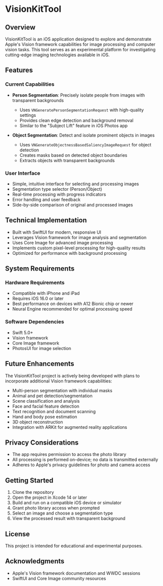 # VisionKitTool

## Overview

VisionKitTool is an iOS application designed to explore and demonstrate Apple's Vision framework capabilities for image processing and computer vision tasks. This tool serves as an experimental platform for investigating cutting-edge imaging technologies available in iOS.

## Features

### Current Capabilities

- **Person Segmentation**: Precisely isolate people from images with transparent backgrounds
  - Uses `VNGeneratePersonSegmentationRequest` with high-quality settings
  - Provides clean edge detection and background removal
  - Similar to the "Subject Lift" feature in iOS Photos app

- **Object Segmentation**: Detect and isolate prominent objects in images
  - Uses `VNGenerateObjectnessBasedSaliencyImageRequest` for object detection
  - Creates masks based on detected object boundaries
  - Extracts objects with transparent backgrounds

### User Interface

- Simple, intuitive interface for selecting and processing images
- Segmentation type selector (Person/Object)
- Real-time processing with progress indicators
- Error handling and user feedback
- Side-by-side comparison of original and processed images

## Technical Implementation

- Built with SwiftUI for modern, responsive UI
- Leverages Vision framework for image analysis and segmentation
- Uses Core Image for advanced image processing
- Implements custom pixel-level processing for high-quality results
- Optimized for performance with background processing

## System Requirements

### Hardware Requirements

- Compatible with iPhone and iPad
- Requires iOS 16.0 or later
- Best performance on devices with A12 Bionic chip or newer
- Neural Engine recommended for optimal processing speed

### Software Dependencies

- Swift 5.0+
- Vision framework
- Core Image framework
- PhotosUI for image selection

## Future Enhancements

The VisionKitTool project is actively being developed with plans to incorporate additional Vision framework capabilities:

- Multi-person segmentation with individual masks
- Animal and pet detection/segmentation
- Scene classification and analysis
- Face and facial feature detection
- Text recognition and document scanning
- Hand and body pose estimation
- 3D object reconstruction
- Integration with ARKit for augmented reality applications

## Privacy Considerations

- The app requires permission to access the photo library
- All processing is performed on-device; no data is transmitted externally
- Adheres to Apple's privacy guidelines for photo and camera access

## Getting Started

1. Clone the repository
2. Open the project in Xcode 14 or later
3. Build and run on a compatible iOS device or simulator
4. Grant photo library access when prompted
5. Select an image and choose a segmentation type
6. View the processed result with transparent background

## License

This project is intended for educational and experimental purposes.

## Acknowledgments

- Apple's Vision framework documentation and WWDC sessions
- SwiftUI and Core Image community resources
